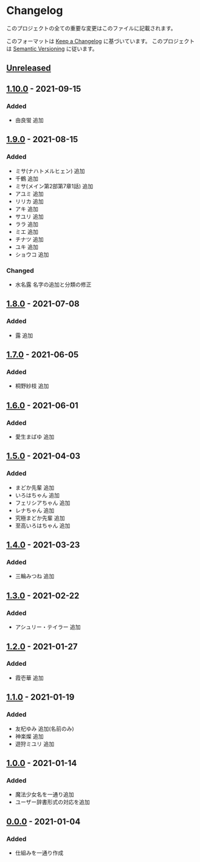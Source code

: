 # Changelog
このプロジェクトの全ての重要な変更はこのファイルに記載されます。

このフォーマットは [Keep a Changelog](https://keepachangelog.com/ja/1.0.0/) に基づいています。
このプロジェクトは [Semantic Versioning](https://semver.org/spec/v2.0.0.html) に従います。

## [Unreleased]

## [1.10.0] - 2021-09-15
### Added
- 由良蛍 追加

## [1.9.0] - 2021-08-15
### Added
- ミサ(ナハトメルヒェン) 追加
- 千鶴 追加
- ミサ(メイン第2部第7章1話) 追加
- アユミ 追加
- リリカ 追加
- アキ 追加
- サユリ 追加
- ララ 追加
- ミエ 追加
- チナツ 追加
- ユキ 追加
- ショウコ 追加

### Changed
- 水名露 名字の追加と分類の修正

## [1.8.0] - 2021-07-08
### Added
- 露 追加

## [1.7.0] - 2021-06-05
### Added
- 桐野紗枝 追加

## [1.6.0] - 2021-06-01
### Added
- 愛生まばゆ 追加

## [1.5.0] - 2021-04-03
### Added
- まどか先輩 追加
- いろはちゃん 追加
- フェリシアちゃん 追加
- レナちゃん 追加
- 究極まどか先輩 追加
- 至高いろはちゃん 追加

## [1.4.0] - 2021-03-23
### Added
- 三輪みつね 追加

## [1.3.0] - 2021-02-22
### Added
- アシュリー・テイラー 追加

## [1.2.0] - 2021-01-27
### Added
- 霞壱華 追加

## [1.1.0] - 2021-01-19
### Added
- 友杞ゆみ 追加(名前のみ)
- 神楽燦 追加
- 遊狩ミユリ 追加

## [1.0.0] - 2021-01-14
### Added
- 魔法少女名を一通り追加
- ユーザー辞書形式の対応を追加

## [0.0.0] - 2021-01-04
### Added
- 仕組みを一通り作成

[Unreleased]: https://github.com/matunnkazumi/magica_ime_dict/compare/v1.10.0...HEAD
[1.10.0]: https://github.com/matunnkazumi/magica_ime_dict/compare/v1.9.0...v1.10.0
[1.9.0]: https://github.com/matunnkazumi/magica_ime_dict/compare/v1.8.0...v1.9.0
[1.8.0]: https://github.com/matunnkazumi/magica_ime_dict/compare/v1.7.0...v1.8.0
[1.7.0]: https://github.com/matunnkazumi/magica_ime_dict/compare/v1.6.0...v1.7.0
[1.6.0]: https://github.com/matunnkazumi/magica_ime_dict/compare/v1.5.0...v1.6.0
[1.5.0]: https://github.com/matunnkazumi/magica_ime_dict/compare/v1.4.0...v1.5.0
[1.4.0]: https://github.com/matunnkazumi/magica_ime_dict/compare/v1.3.0...v1.4.0
[1.3.0]: https://github.com/matunnkazumi/magica_ime_dict/compare/v1.2.0...v1.3.0
[1.2.0]: https://github.com/matunnkazumi/magica_ime_dict/compare/v1.1.0...v1.2.0
[1.1.0]: https://github.com/matunnkazumi/magica_ime_dict/compare/v1.0.0...v1.1.0
[1.0.0]: https://github.com/matunnkazumi/magica_ime_dict/compare/v0.0.0...v1.0.0
[0.0.0]: https://github.com/matunnkazumi/magica_ime_dict/releases/tag/v0.0.0
